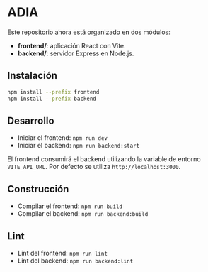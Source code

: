 # ADIA

Este repositorio ahora está organizado en dos módulos:

- **frontend/**: aplicación React con Vite.
- **backend/**: servidor Express en Node.js.

## Instalación

```bash
npm install --prefix frontend
npm install --prefix backend
```

## Desarrollo

- Iniciar el frontend: `npm run dev`
- Iniciar el backend: `npm run backend:start`

El frontend consumirá el backend utilizando la variable de entorno `VITE_API_URL`. Por defecto se utiliza `http://localhost:3000`.

## Construcción

- Compilar el frontend: `npm run build`
- Compilar el backend: `npm run backend:build`

## Lint

- Lint del frontend: `npm run lint`
- Lint del backend: `npm run backend:lint`
